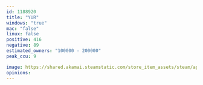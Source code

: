 ```yaml
---
id: 1188920
title: "YUR"
windows: "true"
mac: "false"
linux: false
positive: 416
negative: 89
estimated_owners: "100000 - 200000"
peak_ccu: 9

image: https://shared.akamai.steamstatic.com/store_item_assets/steam/apps/1188920/header.jpg?t=1669930530
opinions:
---
```

